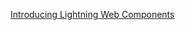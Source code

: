 

[Introducing Lightning Web Components
](https://developer.salesforce.com/blogs/2018/12/introducing-lightning-web-components.html)
